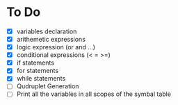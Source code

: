 # To Do

- [x] variables declaration
- [x] arithemetic expressions
- [x] logic expression (or and ...)
- [x] conditional expressions (< = >=)
- [x] if statements
- [x] for statements
- [x] while statements
- [ ] Qudruplet Generation
- [ ] Print all the variables in all scopes of the symbal table